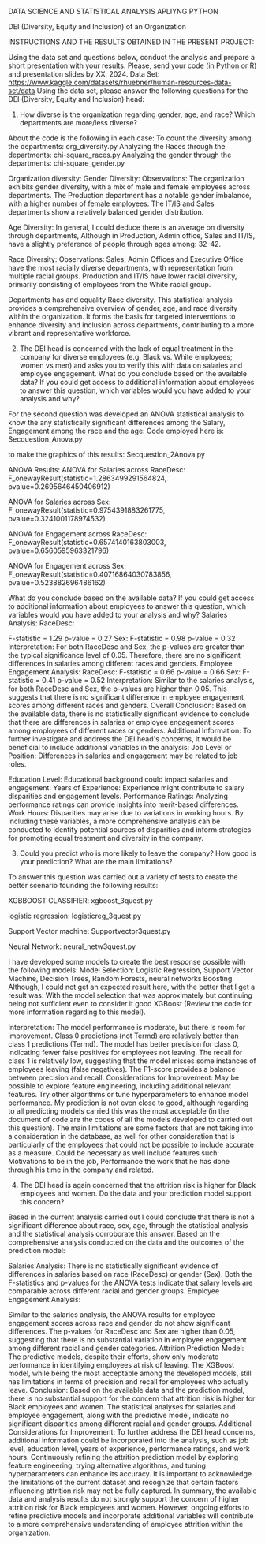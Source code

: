DATA SCIENCE AND STATISTICAL ANALYSIS APLIYNG PYTHON

DEI (Diversity, Equity and Inclusion) of an Organization

INSTRUCTIONS AND THE RESULTS OBTAINED IN THE PRESENT PROJECT:

Using the data set and questions below, conduct the analysis and prepare a short presentation
with your results. Please, send your code (in Python or R) and presentation slides by XX, 2024.
Data Set: https://www.kaggle.com/datasets/rhuebner/human-resources-data-set/data
Using the data set, please answer the following questions for the DEI (Diversity, Equity and
Inclusion) head:
1. How diverse is the organization regarding gender, age, and race? Which departments
are more/less diverse?

About the code is the following in each case:
To count the diversity among the departments:
org_diversity.py
Analyzing the Races through the departments:
chi-square_races.py
Analyzing the gender through the departments:
chi-square_gender.py

Organization diversity:
Gender Diversity:
Observations:
The organization exhibits gender diversity, with a mix of male and female employees across
departments. The Production department has a notable gender imbalance, with a higher
number of female employees.
The IT/IS and Sales departments show a relatively balanced gender distribution.

Age Diversity:
In general, I could deduce there is an average on diversity through departments, Although in
Production, Admin office, Sales and IT/IS, have a slightly preference of people through ages
among: 32-42.

Race Diversity:
Observations:
Sales, Admin Offices and Executive Office have the most racially diverse departments, with
representation from multiple racial groups.
Production and IT/IS have lower racial diversity, primarily consisting of employees from the
White racial group.

Departments has and equality Race diversity.
This statistical analysis provides a comprehensive overview of gender, age, and race diversity
within the organization. It forms the basis for targeted interventions to enhance diversity and
inclusion across departments, contributing to a more vibrant and representative workforce.



2. The DEI head is concerned with the lack of equal treatment in the company for diverse
employees (e.g. Black vs. White employees; women vs men) and asks you to verify this
with data on salaries and employee engagement.
What do you conclude based on the available data?
If you could get access to additional information about employees to answer this
question, which variables would you have added to your analysis and why?

For the second question was developed an ANOVA statistical analysis to know the any statistically significant differences among the Salary, Engagement among the race and the age:
Code employed here is:
Secquestion_Anova.py

to make the graphics of this results:
Secquestion_2Anova.py


ANOVA Results:
ANOVA for Salaries across RaceDesc: F_onewayResult(statistic=1.2863499291564824,
pvalue=0.2695646450406912)

ANOVA for Salaries across Sex: F_onewayResult(statistic=0.9754391883261775,
pvalue=0.3241001178974532)

ANOVA for Engagement across RaceDesc: F_onewayResult(statistic=0.6574140163803003,
pvalue=0.6560595963321796)

ANOVA for Engagement across Sex: F_onewayResult(statistic=0.40716864030783856,
pvalue=0.523882696486162)

What do you conclude based on the available data?
If you could get access to additional information about employees to answer this question,
which variables would you have added to your analysis and why?
Salaries Analysis:
RaceDesc:

F-statistic = 1.29
p-value = 0.27
Sex:
F-statistic = 0.98
p-value = 0.32
Interpretation:
For both RaceDesc and Sex, the p-values are greater than the typical significance level of
0.05. Therefore, there are no significant differences in salaries among different races and
genders.
Employee Engagement Analysis:
RaceDesc:
F-statistic = 0.66
p-value = 0.66
Sex:
F-statistic = 0.41
p-value = 0.52
Interpretation:
Similar to the salaries analysis, for both RaceDesc and Sex, the p-values are higher than 0.05.
This suggests that there is no significant difference in employee engagement scores among
different races and genders.
Overall Conclusion:
Based on the available data, there is no statistically significant evidence to conclude that there
are differences in salaries or employee engagement scores among employees of different
races or genders.
Additional Information:
To further investigate and address the DEI head&#39;s concerns, it would be beneficial to include
additional variables in the analysis:
Job Level or Position: Differences in salaries and engagement may be related to job roles.

Education Level: Educational background could impact salaries and engagement.
Years of Experience: Experience might contribute to salary disparities and engagement levels.
Performance Ratings: Analyzing performance ratings can provide insights into merit-based
differences.
Work Hours: Disparities may arise due to variations in working hours.
By including these variables, a more comprehensive analysis can be conducted to identify
potential sources of disparities and inform strategies for promoting equal treatment and
diversity in the company.

3. Could you predict who is more likely to leave the company? How good is your
prediction? What are the main limitations?

To answer this question was carried out a variety of tests to create the better scenario
founding the following results:

XGBBOOST CLASSIFIER:
xgboost_3quest.py

logistic regression:
logisticreg_3quest.py

Support Vector machine:
Supportvector3quest.py

Neural Network:
neural_netw3quest.py

I have developed some models to create the best response possible with the following models:
Model Selection:
Logistic Regression, Support Vector Machine, Decision Trees, Random Forests, neural networks
Boosting.
Although, I could not get an expected result here, with the better that I get a result was:
With the model selection that was approximately but continuing being not sufficient even to
consider it good XGBoost (Review the code for more information regarding to this model).

Interpretation:
The model performance is moderate, but there is room for improvement.
Class 0 predictions (not Termd) are relatively better than class 1 predictions (Termd).
The model has better precision for class 0, indicating fewer false positives for employees not
leaving.
The recall for class 1 is relatively low, suggesting that the model misses some instances of
employees leaving (false negatives).
The F1-score provides a balance between precision and recall.
Considerations for Improvement:
May be possible to explore feature engineering, including additional relevant features.
Try other algorithms or tune hyperparameters to enhance model performance.
My prediction is not even close to good, although regarding to all predicting models carried
this was the most acceptable (in the document of code are the codes of all the models
developed to carried out this question).
The main limitations are some factors that are not taking into a consideration in the database,
as well for other consideration that is particularly of the employees that could not be
possible to include accurate as a measure. Could be necessary as well include features
such: Motivations to be in the job, Performance the work that he has done through his
time in the company and related.

4. The DEI head is again concerned that the attrition risk is higher for Black employees
and women. Do the data and your prediction model support this concern?

Based in the current analysis carried out I could conclude that there is not a significant
difference about race, sex, age, through the statistical analysis and the statistical analysis
corroborate this answer.
Based on the comprehensive analysis conducted on the data and the outcomes of the
prediction model:

Salaries Analysis:
There is no statistically significant evidence of differences in salaries based on race (RaceDesc)
or gender (Sex). Both the F-statistics and p-values for the ANOVA tests indicate that salary
levels are comparable across different racial and gender groups.
Employee Engagement Analysis:

Similar to the salaries analysis, the ANOVA results for employee engagement scores across
race and gender do not show significant differences. The p-values for RaceDesc and Sex are
higher than 0.05, suggesting that there is no substantial variation in employee engagement
among different racial and gender categories.
Attrition Prediction Model:
The predictive models, despite their efforts, show only moderate performance in identifying
employees at risk of leaving. The XGBoost model, while being the most acceptable among the
developed models, still has limitations in terms of precision and recall for employees who
actually leave.
Conclusion:
Based on the available data and the prediction model, there is no substantial support for the
concern that attrition risk is higher for Black employees and women. The statistical analyses
for salaries and employee engagement, along with the predictive model, indicate no significant
disparities among different racial and gender groups.
Additional Considerations for Improvement:
To further address the DEI head concerns, additional information could be incorporated into
the analysis, such as job level, education level, years of experience, performance ratings, and
work hours.
Continuously refining the attrition prediction model by exploring feature engineering, trying
alternative algorithms, and tuning hyperparameters can enhance its accuracy.
It is important to acknowledge the limitations of the current dataset and recognize that certain
factors influencing attrition risk may not be fully captured.
In summary, the available data and analysis results do not strongly support the concern of
higher attrition risk for Black employees and women. However, ongoing efforts to refine
predictive models and incorporate additional variables will contribute to a more
comprehensive understanding of employee attrition within the organization.
